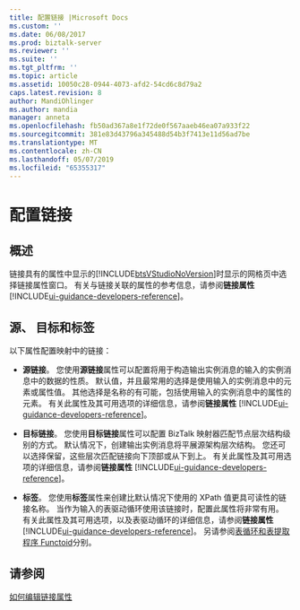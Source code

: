 ```yaml
---
title: 配置链接 |Microsoft Docs
ms.custom: ''
ms.date: 06/08/2017
ms.prod: biztalk-server
ms.reviewer: ''
ms.suite: ''
ms.tgt_pltfrm: ''
ms.topic: article
ms.assetid: 10050c28-0944-4073-afd2-54cd6c8d79a2
caps.latest.revision: 8
author: MandiOhlinger
ms.author: mandia
manager: anneta
ms.openlocfilehash: fb50ad367a8e1f72de0f567aaeb46ea07a933f22
ms.sourcegitcommit: 381e83d43796a345488d54b3f7413e11d56ad7be
ms.translationtype: MT
ms.contentlocale: zh-CN
ms.lasthandoff: 05/07/2019
ms.locfileid: "65355317"
---
```

# <a name="configuring-links"></a>配置链接

## <a name="overview"></a>概述
链接具有的属性中显示的[!INCLUDE[btsVStudioNoVersion](../includes/btsvstudionoversion-md.md)]时显示的网格页中选择链接属性窗口。 有关与链接关联的属性的参考信息，请参阅**链接属性** [!INCLUDE[ui-guidance-developers-reference](../includes/ui-guidance-developers-reference.md)]。 

## <a name="source-target-and-label"></a>源、 目标和标签  
 以下属性配置映射中的链接：  
  
- **源链接**。 您使用**源链接**属性可以配置将用于构造输出实例消息的输入的实例消息中的数据的性质。 默认值，并且最常用的选择是使用输入的实例消息中的元素或属性值。 其他选择是名称的有可能，包括使用输入的实例消息中的属性的元素。 有关此属性及其可用选项的详细信息，请参阅**链接属性** [!INCLUDE[ui-guidance-developers-reference](../includes/ui-guidance-developers-reference.md)]。
  
- **目标链接**。 您使用**目标链接**属性可以配置 BizTalk 映射器匹配节点层次结构级别的方式。 默认情况下，创建输出实例消息将平展源架构层次结构。 您还可以选择保留，这些层次匹配链接向下顶部或从下到上。 有关此属性及其可用选项的详细信息，请参阅**链接属性** [!INCLUDE[ui-guidance-developers-reference](../includes/ui-guidance-developers-reference.md)]。
  
- **标签**。 您使用**标签**属性来创建比默认情况下使用的 XPath 值更具可读性的链接名称。 当作为输入的表驱动循环使用该链接时，配置此属性将非常有用。 有关此属性及其可用选项，以及表驱动循环的详细信息，请参阅**链接属性** [!INCLUDE[ui-guidance-developers-reference](../includes/ui-guidance-developers-reference.md)]。 另请参阅[表循环和表提取程序 Functoid](../core/table-looping-and-table-extractor-functoids.md)分别。  
  
## <a name="see-also"></a>请参阅  
  [如何编辑链接属性](../core/how-to-edit-link-properties.md)